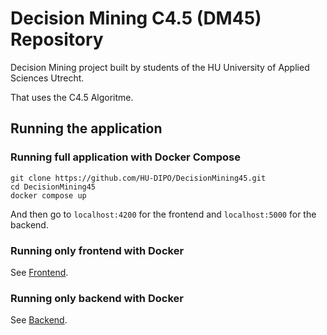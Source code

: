 # Decision Mining C4.5 (DM45) Repository

Decision Mining project built by students of the HU University of Applied Sciences Utrecht.

That uses the C4.5 Algoritme.

## Running the application

### Running full application with Docker Compose

```shell
git clone https://github.com/HU-DIPO/DecisionMining45.git
cd DecisionMining45
docker compose up
```

And then go to `localhost:4200` for the frontend and `localhost:5000` for the backend.

### Running only frontend with Docker

See [Frontend](front-end/README.md).

### Running only backend with Docker

See [Backend](back-end/README.md).
